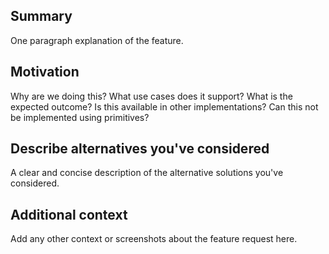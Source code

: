 <!--
  Come join our community on Slack https://pion.ly/slack for quicker support and more resources

  We also provide a Knowledge Base https://pion.ly/knowledge-base that covers Pion and general WebRTC


 Please answer these questions before submitting your issue. Thanks!
-->

## Summary

One paragraph explanation of the feature.

## Motivation

Why are we doing this? What use cases does it support? What is the expected outcome? Is this available in other implementations? Can this not be implemented using primitives?

## Describe alternatives you've considered

A clear and concise description of the alternative solutions you've considered.

## Additional context

Add any other context or screenshots about the feature request here.
